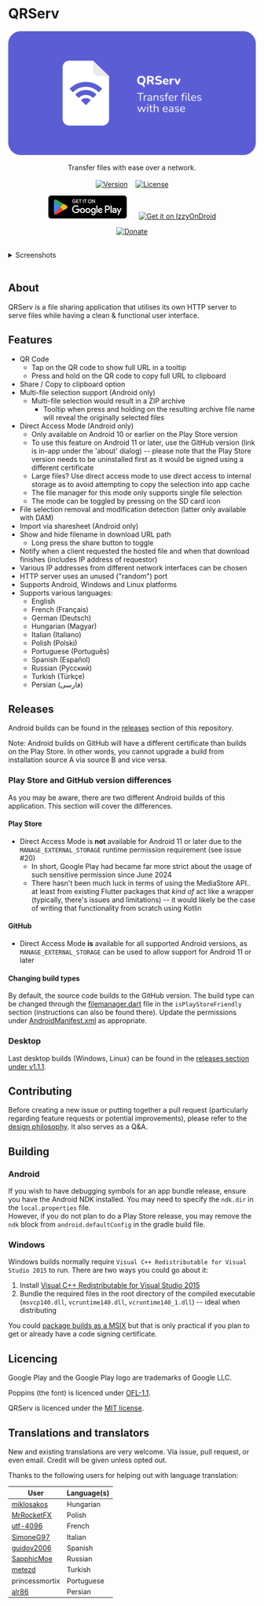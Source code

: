 # QRServ

![Banner with app icon, app name 'QRServ' followed by 'transfer files with ease'](docs/banner/banner.png)
<br>

<p align="center">
    Transfer files with ease over a network.
    <br>
    <br>
    <a href="../../releases/latest" title="Latest release"><img src="https://img.shields.io/github/v/release/uintdev/qrserv" alt="Version"></a>
    &nbsp;&nbsp;
    <a href="LICENSE" title="License"><img src="https://img.shields.io/github/license/uintdev/qrserv" alt="License"></a>
</p>
<p align="center">
    <a href="https://play.google.com/store/apps/details?id=dev.uint.qrserv"><img src="docs/badges/google_play.png" alt="Get it on Google Play" height="48dp"></a>
    &nbsp;&nbsp;&nbsp;&nbsp;
    <a href="https://apt.izzysoft.de/fdroid/index/apk/dev.uint.qrserv"><img src="https://gitlab.com/IzzyOnDroid/repo/-/raw/master/assets/IzzyOnDroidButtonGreyBorder_nofont.png" alt="Get it on IzzyOnDroid" height="48dp"></a>
</p>
<p align="center">
    <a href="https://ko-fi.com/uintdev" title="ko-fi"><img src="https://ko-fi.com/img/githubbutton_sm.svg" alt="Donate" height="48dp" width="300"></a>
</p>
<br>
<details>
    <summary>Screenshots</summary>
    <br>
    <p align="center">
        <img src="docs/screenshots/1.png" alt="Screenshot of app on the main screen" height="380">
        <img src="docs/screenshots/2.png" alt="Screenshot of app after selecting a file" height="380">
        <img src="docs/screenshots/3.png" alt="Screenshot of app after opening IP address list" height="380">
        <img src="docs/screenshots/4.png" alt="Screenshot of app when press and holding or hovering over file name -- tool tip is shown with full file name" height="380">
        <img src="docs/screenshots/5.png" alt="Screenshot of app when press and holding or hovering over file name -- tool tip is shown with original file names sizes of those included in the resulting file archive" height="380">
        <img src="docs/screenshots/6.png" alt="Screenshot of app showing that a 10 Gigabit file was selected -- this shows the ability to work with large files" height="380">
    </p>
</details>
<br>

## About

QRServ is a file sharing application that utilises its own HTTP server to serve files while having a clean & functional user interface.

## Features

-   QR Code
    -   Tap on the QR code to show full URL in a tooltip
    -   Press and hold on the QR code to copy full URL to clipboard
-   Share / Copy to clipboard option
-   Multi-file selection support (Android only)
    -   Multi-file selection would result in a ZIP archive
        -   Tooltip when press and holding on the resulting archive file name will reveal the originally selected files
-   Direct Access Mode (Android only)
    -   Only available on Android 10 or earlier on the Play Store version
    -   To use this feature on Android 11 or later, use the GitHub version (link is in-app under the 'about' dialog) -- please note that the Play Store version needs to be uninstalled first as it would be signed using a different certificate
    -   Large files? Use direct access mode to use direct access to internal storage as to avoid attempting to copy the selection into app cache
    -   The file manager for this mode only supports single file selection
    -   The mode can be toggled by pressing on the SD card icon
-   File selection removal and modification detection (latter only available with DAM)
-   Import via sharesheet (Android only)
-   Show and hide filename in download URL path
    -   Long press the share button to toggle
-   Notify when a client requested the hosted file and when that download finishes (includes IP address of requestor)
-   Various IP addresses from different network interfaces can be chosen
-   HTTP server uses an unused ("random") port
-   Supports Android, Windows and Linux platforms
-   Supports various languages:
    -   English
    -   French (Français)
    -   German (Deutsch)
    -   Hungarian (Magyar)
    -   Italian (Italiano)
    -   Polish (Polski)
    -   Portuguese (Português)
    -   Spanish (Español)
    -   Russian (Русский)
    -   Turkish (Türkçe)
    -   Persian (فارسی)

## Releases

Android builds can be found in the [releases](../../releases) section of this repository.

Note: Android builds on GitHub will have a different certificate than builds on the Play Store. In other words, you cannot upgrade a build from installation source A via source B and vice versa.

### Play Store and GitHub version differences

As you may be aware, there are two different Android builds of this application. This section will cover the differences.

#### Play Store

-   Direct Access Mode is **not** available for Android 11 or later due to the `MANAGE_EXTERNAL_STORAGE` runtime permission requirement (see issue #20)
    -   In short, Google Play had became far more strict about the usage of such sensitive permission since June 2024
    -   There hasn't been much luck in terms of using the MediaStore API.. at least from existing Flutter packages that _kind of_ act like a wrapper (typically, there's issues and limitations) -- it would likely be the case of writing that functionality from scratch using Kotlin

#### GitHub

-   Direct Access Mode **is** available for all supported Android versions, as `MANAGE_EXTERNAL_STORAGE` can be used to allow support for Android 11 or later

#### Changing build types

By default, the source code builds to the GitHub version. The build type can be changed through the [filemanager.dart](lib/filemanager.dart) file in the `isPlayStoreFriendly` section (instructions can also be found there). Update the permissions under [AndroidManifest.xml](android/app/src/main/AndroidManifest.xml) as appropriate.

### Desktop

Last desktop builds (Windows, Linux) can be found in the [releases section under v1.1.1](../../releases/tag/v1.1.1).

## Contributing

Before creating a new issue or putting together a pull request (particularly regarding feature requests or potential improvements), please refer to the [design philosophy](PHILOSOPHY.md). It also serves as a Q&A.

## Building

### Android

If you wish to have debugging symbols for an app bundle release, ensure you have the Android NDK installed. You may need to specify the `ndk.dir` in the `local.properties` file.
<br>
However, if you do not plan to do a Play Store release, you may remove the `ndk` block from `android.defaultConfig` in the gradle build file.

### Windows

Windows builds normally require `Visual C++ Redistributable for Visual Studio 2015` to run. There are two ways you could go about it:

1. Install [Visual C++ Redistributable for Visual Studio 2015](https://www.microsoft.com/en-us/download/details.aspx?id=48145)
2. Bundle the required files in the root directory of the compiled executable (`msvcp140.dll`, `vcruntime140.dll`, `vcruntime140_1.dll`) -- ideal when distributing

You could [package builds as a MSIX](https://pub.dev/packages/msix) but that is only practical if you plan to get or already have a code signing certificate.

## Licencing

Google Play and the Google Play logo are trademarks of Google LLC.

Poppins (the font) is licenced under [OFL-1.1](fonts/OFL.txt).

QRServ is licenced under the [MIT license](LICENSE).

## Translations and translators

New and existing translations are very welcome. Via issue, pull request, or even email. Credit will be given unless opted out.

Thanks to the following users for helping out with language translation:

| User                                         | Language(s) |
| -------------------------------------------- | ----------- |
| [miklosakos](https://github.com/miklosakos)  | Hungarian   |
| [MrRocketFX](https://twitter.com/MrRocketFX) | Polish      |
| [utf-4096](https://github.com/utf-4096)      | French      |
| [SimoneG97](https://github.com/SimoneG97)    | Italian     |
| [guidov2006](https://github.com/guidov2006)  | Spanish     |
| [SapphicMoe](https://github.com/SapphicMoe)  | Russian     |
| [metezd](https://github.com/metezd)          | Turkish     |
| princessmortix                               | Portuguese  |
| [alr86](https://github.com/alr86)            | Persian     |
